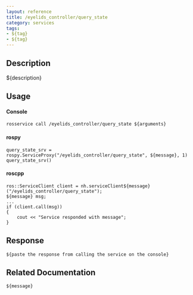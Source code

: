 ```yaml
---
layout: reference
title: /eyelids_controller/query_state
category: services
tags: 
- ${tag} 
- ${tag}
---
```


## Description
${description}

## Usage
#### Console
```
rosservice call /eyelids_controller/query_state ${arguments}
```

#### rospy
```
query_state_srv = rospy.ServiceProxy("/eyelids_controller/query_state", ${message}, 1)
query_state_srv()
```

#### roscpp
```
ros::ServiceClient client = nh.serviceClient${message}("/eyelids_controller/query_state");
${message} msg;
...
if (client.call(msg))
{
    cout << "Service responded with message";
}
```

## Response
```
${paste the response from calling the service on the console}
```

## Related Documentation
``${message}``  